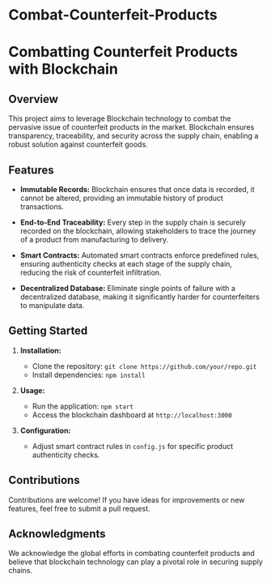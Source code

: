 # Combat-Counterfeit-Products
# Combatting Counterfeit Products with Blockchain

## Overview

This project aims to leverage Blockchain technology to combat the pervasive issue of counterfeit products in the market. Blockchain ensures transparency, traceability, and security across the supply chain, enabling a robust solution against counterfeit goods.

## Features

- **Immutable Records:** Blockchain ensures that once data is recorded, it cannot be altered, providing an immutable history of product transactions.

- **End-to-End Traceability:** Every step in the supply chain is securely recorded on the blockchain, allowing stakeholders to trace the journey of a product from manufacturing to delivery.

- **Smart Contracts:** Automated smart contracts enforce predefined rules, ensuring authenticity checks at each stage of the supply chain, reducing the risk of counterfeit infiltration.

- **Decentralized Database:** Eliminate single points of failure with a decentralized database, making it significantly harder for counterfeiters to manipulate data.

## Getting Started

1. **Installation:**
   - Clone the repository: `git clone https://github.com/your/repo.git`
   - Install dependencies: `npm install`

2. **Usage:**
   - Run the application: `npm start`
   - Access the blockchain dashboard at `http://localhost:3000`

3. **Configuration:**
   - Adjust smart contract rules in `config.js` for specific product authenticity checks.

## Contributions

Contributions are welcome! If you have ideas for improvements or new features, feel free to submit a pull request.

## Acknowledgments

We acknowledge the global efforts in combating counterfeit products and believe that blockchain technology can play a pivotal role in securing supply chains.
